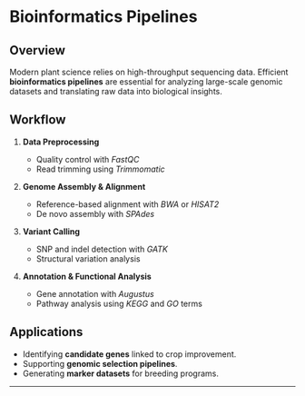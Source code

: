 # Bioinformatics Pipelines

## Overview

Modern plant science relies on high-throughput sequencing data. Efficient **bioinformatics pipelines** are essential for analyzing large-scale genomic datasets and translating raw data into biological insights.

## Workflow

1. **Data Preprocessing**

   - Quality control with _FastQC_
   - Read trimming using _Trimmomatic_

2. **Genome Assembly & Alignment**

   - Reference-based alignment with _BWA_ or _HISAT2_
   - De novo assembly with _SPAdes_

3. **Variant Calling**

   - SNP and indel detection with _GATK_
   - Structural variation analysis

4. **Annotation & Functional Analysis**
   - Gene annotation with _Augustus_
   - Pathway analysis using _KEGG_ and _GO_ terms

## Applications

- Identifying **candidate genes** linked to crop improvement.
- Supporting **genomic selection pipelines**.
- Generating **marker datasets** for breeding programs.

---
